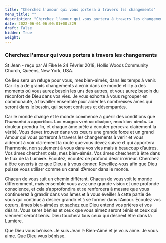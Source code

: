 ```yaml
---
title: "Cherchez l'amour qui vous portera à travers les changements"
menu_title: ""
description: "Cherchez l'amour qui vous portera à travers les changements"
date: 2022-06-01 06:00:01+00:329
draft: False
hidden: True
weight:
---
```

### Cherchez l'amour qui vous portera à travers les changements

St Jean - reçu par Al Fike le 24 Février 2018, Hollis Woods Community Church, Queens, New York, USA.

Ce lieu sera un refuge pour vous, mes bien-aimés, dans les temps à venir. Car il y a de grands changements à venir dans ce monde et il y a des moments où vous aurez besoin les uns des autres, et vous aurez besoin du réconfort de Dieu dans vos vies. Je vous exhorte à vous regrouper en communauté, à travailler ensemble pour aider les nombreuses âmes qui seront dans le besoin, qui seront confuses et désemparées.

Car le monde change et le monde commence à guérir des conditions que l’humanité a apportées. Les nuages vont se dissiper, mes bien-aimés. La douleur prendra fin, et chaque âme prête à écouter percevra clairement la vérité. Vous devez trouver dans vos cœurs une grande force et un grand Amour qui vous porteront à travers les changements à venir et vous aideront à voir clairement la route que vous devez suivre et qui apportera l’harmonie, non seulement à vous dans vos vies mais à beaucoup d’autres.
Vos âmes cherchent cela, mes bien-aimés. Vos âmes cherchent à être dans le flux de la Lumière. Écoutez, écoutez ce profond désir intérieur. Cherchez à être ouverts à ce que Dieu a à vous donner. Réveillez-vous afin que Dieu puisse vous utiliser comme un canal d’Amour dans le monde.

Chacun de vous suit un chemin différent. Chacun de vous voit le monde différemment, mais ensemble vous avez une grande vision et une profonde conscience, et cela s’approfondira et se renforcera à mesure que vous continuerez à grandir dans vos âmes et à vous éveiller à cette partie de vous qui continue à désirer grandir et à se former dans l’Amour. Écoutez vos cœurs, âmes bien-aimées et sachez que Dieu entend vos prières et vos désirs. Vous serez bénies et ceux que vous aimez seront bénis et ceux qui viennent seront bénis. Dieu touchera tous ceux qui désirent être dans la Lumière.

Que Dieu vous bénisse. Je suis Jean le Bien-Aimé et je vous aime. Je vous aime. Que Dieu vous bénisse.
